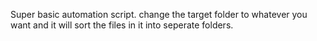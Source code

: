 Super basic automation script. change the target folder to whatever you want and it will sort the files in it into seperate folders.
